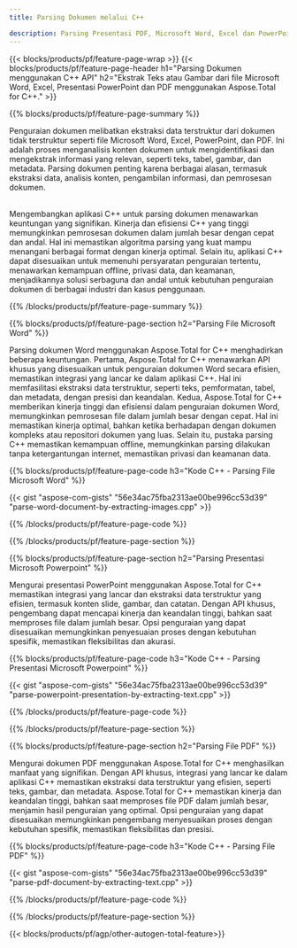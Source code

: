 ```yaml
---
title: Parsing Dokumen melalui C++ 

description: Parsing Presentasi PDF, Microsoft Word, Excel dan PowerPoint melalui aplikasi C++ Anda. Kode C++ terdaftar untuk mengekstrak teks atau gambar dengan mudah.
---
```


{{< blocks/products/pf/feature-page-wrap >}}
{{< blocks/products/pf/feature-page-header h1="Parsing Dokumen menggunakan C++ API" h2="Ekstrak Teks atau Gambar dari file Microsoft Word, Excel, Presentasi PowerPoint dan PDF menggunakan Aspose.Total for C++." >}}

{{% blocks/products/pf/feature-page-summary %}}

Penguraian dokumen melibatkan ekstraksi data terstruktur dari dokumen tidak terstruktur seperti file Microsoft Word, Excel, PowerPoint, dan PDF. Ini adalah proses menganalisis konten dokumen untuk mengidentifikasi dan mengekstrak informasi yang relevan, seperti teks, tabel, gambar, dan metadata. Parsing dokumen penting karena berbagai alasan, termasuk ekstraksi data, analisis konten, pengambilan informasi, dan pemrosesan dokumen. <br /><br />

Mengembangkan aplikasi C++ untuk parsing dokumen menawarkan keuntungan yang signifikan. Kinerja dan efisiensi C++ yang tinggi memungkinkan pemrosesan dokumen dalam jumlah besar dengan cepat dan andal. Hal ini memastikan algoritma parsing yang kuat mampu menangani berbagai format dengan kinerja optimal. Selain itu, aplikasi C++ dapat disesuaikan untuk memenuhi persyaratan penguraian tertentu, menawarkan kemampuan offline, privasi data, dan keamanan, menjadikannya solusi serbaguna dan andal untuk kebutuhan penguraian dokumen di berbagai industri dan kasus penggunaan.

{{% /blocks/products/pf/feature-page-summary  %}}

{{% blocks/products/pf/feature-page-section  h2="Parsing File Microsoft Word" %}}

Parsing dokumen Word menggunakan Aspose.Total for C++ menghadirkan beberapa keuntungan. Pertama, Aspose.Total for C++ menawarkan API khusus yang disesuaikan untuk penguraian dokumen Word secara efisien, memastikan integrasi yang lancar ke dalam aplikasi C++. Hal ini memfasilitasi ekstraksi data terstruktur, seperti teks, pemformatan, tabel, dan metadata, dengan presisi dan keandalan. Kedua, Aspose.Total for C++ memberikan kinerja tinggi dan efisiensi dalam penguraian dokumen Word, memungkinkan pemrosesan file dalam jumlah besar dengan cepat. Hal ini memastikan kinerja optimal, bahkan ketika berhadapan dengan dokumen kompleks atau repositori dokumen yang luas. Selain itu, pustaka parsing C++ memastikan kemampuan offline, memungkinkan parsing dilakukan tanpa ketergantungan internet, memastikan privasi dan keamanan data. 

{{% blocks/products/pf/feature-page-code h3="Kode C++ - Parsing File Microsoft Word" %}}

{{< gist "aspose-com-gists" "56e34ac75fba2313ae00be996cc53d39" "parse-word-document-by-extracting-images.cpp" >}}

{{% /blocks/products/pf/feature-page-code  %}}

{{% /blocks/products/pf/feature-page-section %}}

{{% blocks/products/pf/feature-page-section  h2="Parsing Presentasi Microsoft Powerpoint" %}}

Mengurai presentasi PowerPoint menggunakan Aspose.Total for C++ memastikan integrasi yang lancar dan ekstraksi data terstruktur yang efisien, termasuk konten slide, gambar, dan catatan. Dengan API khusus, pengembang dapat mencapai kinerja dan keandalan tinggi, bahkan saat memproses file dalam jumlah besar. Opsi penguraian yang dapat disesuaikan memungkinkan penyesuaian proses dengan kebutuhan spesifik, memastikan fleksibilitas dan akurasi.

{{% blocks/products/pf/feature-page-code h3="Kode C++ - Parsing Presentasi Microsoft Powerpoint" %}}

{{< gist "aspose-com-gists" "56e34ac75fba2313ae00be996cc53d39" "parse-powerpoint-presentation-by-extracting-text.cpp" >}}

{{% /blocks/products/pf/feature-page-code  %}}

{{% /blocks/products/pf/feature-page-section %}}

{{% blocks/products/pf/feature-page-section  h2="Parsing File PDF" %}}

Mengurai dokumen PDF menggunakan Aspose.Total for C++ menghasilkan manfaat yang signifikan. Dengan API khusus, integrasi yang lancar ke dalam aplikasi C++ memastikan ekstraksi data terstruktur yang efisien, seperti teks, gambar, dan metadata. Aspose.Total for C++ memastikan kinerja dan keandalan tinggi, bahkan saat memproses file PDF dalam jumlah besar, menjamin hasil penguraian yang optimal. Opsi penguraian yang dapat disesuaikan memungkinkan pengembang menyesuaikan proses dengan kebutuhan spesifik, memastikan fleksibilitas dan presisi. 

{{% blocks/products/pf/feature-page-code h3="Kode C++ - Parsing File PDF" %}}

{{< gist "aspose-com-gists" "56e34ac75fba2313ae00be996cc53d39" "parse-pdf-document-by-extracting-text.cpp" >}}

{{% /blocks/products/pf/feature-page-code  %}}

{{% /blocks/products/pf/feature-page-section %}}

{{< blocks/products/pf/agp/other-autogen-total-feature>}}